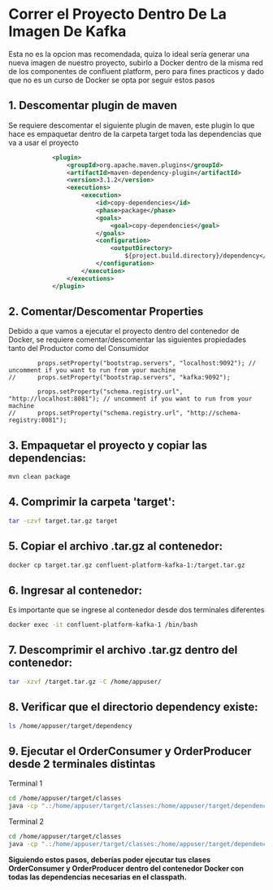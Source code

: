 # Correr el Proyecto Dentro De La Imagen De Kafka 

Esta no es la opcion mas recomendada, quiza lo ideal sería generar una nueva imagen de nuestro proyecto, subirlo a Docker dentro de la misma red de los componentes de confluent platform, pero para fines practicos y dado que no es un curso de Docker se opta por seguir estos pasos

## 1. Descomentar plugin de maven

Se requiere descomentar el siguiente plugin de maven, este plugin lo que hace es empaquetar dentro de la carpeta target toda las dependencias que va a usar el proyecto

```xml
			<plugin>
				<groupId>org.apache.maven.plugins</groupId>
				<artifactId>maven-dependency-plugin</artifactId>
				<version>3.1.2</version>
				<executions>
					<execution>
						<id>copy-dependencies</id>
						<phase>package</phase>
						<goals>
							<goal>copy-dependencies</goal>
						</goals>
						<configuration>
							<outputDirectory>
								${project.build.directory}/dependency</outputDirectory>
						</configuration>
					</execution>
				</executions>
			</plugin>
```

## 2. Comentar/Descomentar Properties

Debido a que vamos a ejecutar el proyecto dentro del contenedor de Docker, se requiere comentar/descomentar las siguientes propiedades tanto del Productor como del Consumidor

```
		props.setProperty("bootstrap.servers", "localhost:9092"); // uncomment if you want to run from your machine
//		props.setProperty("bootstrap.servers", "kafka:9092");

		props.setProperty("schema.registry.url", "http://localhost:8081"); // uncomment if you want to run from your machine
//		props.setProperty("schema.registry.url", "http://schema-registry:8081");
```

## 3. Empaquetar el proyecto y copiar las dependencias:

```bash
mvn clean package
```

## 4. Comprimir la carpeta 'target':

```bash
tar -czvf target.tar.gz target
```

## 5. Copiar el archivo .tar.gz al contenedor:

```bash
docker cp target.tar.gz confluent-platform-kafka-1:/target.tar.gz
```

## 6. Ingresar al contenedor:

Es importante que se ingrese al contenedor desde dos terminales diferentes

```bash
docker exec -it confluent-platform-kafka-1 /bin/bash
```

## 7. Descomprimir el archivo .tar.gz dentro del contenedor:

```bash
tar -xzvf /target.tar.gz -C /home/appuser/
```

## 8. Verificar que el directorio dependency existe:

```bash
ls /home/appuser/target/dependency
```

## 9. Ejecutar el OrderConsumer y OrderProducer desde 2 terminales distintas

Terminal 1
```bash 
cd /home/appuser/target/classes
java -cp ".:/home/appuser/target/classes:/home/appuser/target/dependency/*" com.fash.example.kafkav.avroserializers.OrderConsumer 
```

Terminal 2
```bash
cd /home/appuser/target/classes
java -cp ".:/home/appuser/target/classes:/home/appuser/target/dependency/*" com.fash.example.kafkav.avroserializers.OrderProducer
```


**Siguiendo estos pasos, deberías poder ejecutar tus clases OrderConsumer y OrderProducer dentro del contenedor Docker con todas las dependencias necesarias en el classpath.**